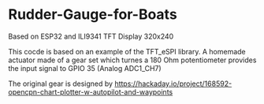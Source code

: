 # Rudder-Gauge-for-Boats
Based on ESP32 and ILI9341 TFT Display 320x240

This cocde is based on an example of the TFT_eSPI library.
A homemade actuator made of a gear set which turnes a 180 Ohm potentiometer 
provides the input signal to GPIO 35 (Analog ADC1_CH7)

The original gear is designed by https://hackaday.io/project/168592-opencpn-chart-plotter-w-autopilot-and-waypoints
